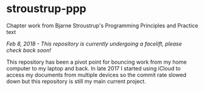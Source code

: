 # stroustrup-ppp
Chapter work from Bjarne Stroustrup's Programming Principles and Practice text

*Feb 8, 2018 - This repository is currently undergoing a facelift, please check back soon!*

This repository has been a pivot point for bouncing work from my home computer to my laptop and back. In late 2017 I started using iCloud to access my documents from multiple devices so the commit rate slowed down but this repository is still my main current project.
